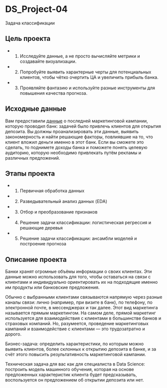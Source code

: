 # DS_Project-04
Задача классификации


## Цель проекта
* 1. Исследуйте данные, а не просто вычисляйте метрики и создавайте визуализации.
* 2. Попробуйте выявить характерные черты для потенциальных клиентов, чтобы чётко очертить ЦА и увеличить прибыль банка.
* 3. Проявляйте фантазию и используйте разные инструменты для повышения качества прогноза.

## Исходные данные
Вам предоставили [данные](https://drive.google.com/file/d/1Ipfl14yM3xviqttYO9X74mo0MyViQ61n/view?usp=drive_link) о последней маркетинговой кампании, которую проводил банк: задачей было привлечь клиентов для открытия депозита. Вы должны проанализировать эти данные, выявить закономерность и найти решающие факторы, повлиявшие на то, что клиент вложил деньги именно в этот банк. Если вы сможете это сделать, то поднимете доходы банка и поможете понять целевую аудиторию, которую необходимо привлекать путём рекламы и различных предложений.
 
## Этапы проекта
* 1. Первичная обработка данных
* 2. Разведывательный анализ данных (EDA)
* 3. Отбор и преобразование признаков
* 4. Решение задачи классификации: логистическая регрессия и решающие деревья
* 5. Решение задачи классификации: ансамбли моделей и построение прогноза

## Описание проекта

Банки хранят огромные объёмы информации о своих клиентах. Эти данные можно использовать для того, чтобы оставаться на связи с клиентами и индивидуально ориентировать их на подходящие именно им продукты или банковские предложения.

Обычно с выбранными клиентами связываются напрямую через разные каналы связи: лично (например, при визите в банк), по телефону, по электронной почте, в мессенджерах и так далее. Этот вид маркетинга называется прямым маркетингом. На самом деле, прямой маркетинг используется для взаимодействия с клиентами в большинстве банков и страховых компаний. Но, разумеется, проведение маркетинговых кампаний и взаимодействие с клиентами — это трудозатратно и дорого.

Бизнес-задача: определить характеристики, по которым можно выявить клиентов, более склонных к открытию депозита в банке, и за счёт этого повысить результативность маркетинговой кампании.

Техническая задача для вас как для специалиста в Data Science: построить модель машинного обучения, которая на основе предложенных характеристик клиента будет предсказывать, воспользуется он предложением об открытии депозита или нет.
